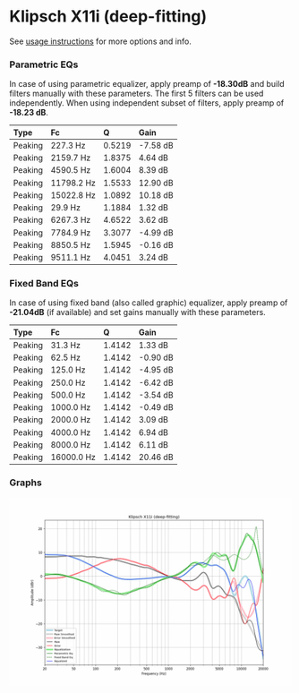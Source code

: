 # Klipsch X11i (deep-fitting)
See [usage instructions](https://github.com/jaakkopasanen/AutoEq#usage) for more options and info.

### Parametric EQs
In case of using parametric equalizer, apply preamp of **-18.30dB** and build filters manually
with these parameters. The first 5 filters can be used independently.
When using independent subset of filters, apply preamp of **-18.23 dB**.

| Type    | Fc         |      Q | Gain     |
|:--------|:-----------|:-------|:---------|
| Peaking | 227.3 Hz   | 0.5219 | -7.58 dB |
| Peaking | 2159.7 Hz  | 1.8375 | 4.64 dB  |
| Peaking | 4590.5 Hz  | 1.6004 | 8.39 dB  |
| Peaking | 11798.2 Hz | 1.5533 | 12.90 dB |
| Peaking | 15022.8 Hz | 1.0892 | 10.18 dB |
| Peaking | 29.9 Hz    | 1.1884 | 1.32 dB  |
| Peaking | 6267.3 Hz  | 4.6522 | 3.62 dB  |
| Peaking | 7784.9 Hz  | 3.3077 | -4.99 dB |
| Peaking | 8850.5 Hz  | 1.5945 | -0.16 dB |
| Peaking | 9511.1 Hz  | 4.0451 | 3.24 dB  |

### Fixed Band EQs
In case of using fixed band (also called graphic) equalizer, apply preamp of **-21.04dB**
(if available) and set gains manually with these parameters.

| Type    | Fc         |      Q | Gain     |
|:--------|:-----------|:-------|:---------|
| Peaking | 31.3 Hz    | 1.4142 | 1.33 dB  |
| Peaking | 62.5 Hz    | 1.4142 | -0.90 dB |
| Peaking | 125.0 Hz   | 1.4142 | -4.95 dB |
| Peaking | 250.0 Hz   | 1.4142 | -6.42 dB |
| Peaking | 500.0 Hz   | 1.4142 | -3.54 dB |
| Peaking | 1000.0 Hz  | 1.4142 | -0.49 dB |
| Peaking | 2000.0 Hz  | 1.4142 | 3.09 dB  |
| Peaking | 4000.0 Hz  | 1.4142 | 6.94 dB  |
| Peaking | 8000.0 Hz  | 1.4142 | 6.11 dB  |
| Peaking | 16000.0 Hz | 1.4142 | 20.46 dB |

### Graphs
![](./Klipsch%20X11i%20(deep-fitting).png)